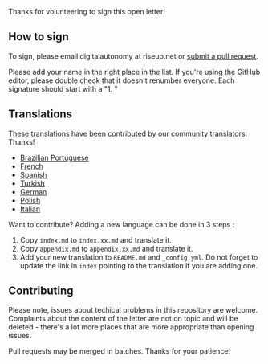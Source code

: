 
Thanks for volunteering to sign this open letter!

## How to sign

To sign, please email digitalautonomy at riseup.net or [submit a pull request](https://github.com/rms-open-letter/rms-open-letter.github.io/pulls).

Please add your name in the right place in the list. If you're using the GitHub editor, please double check that it doesn't renumber everyone. Each signature should start with a "1. "

## Translations

These translations have been contributed by our community translators. Thanks!

- [Brazilian Portuguese][pt_BR]
- [French][fr]
- [Spanish][es]
- [Turkish][tr]
- [German][de]
- [Polish][pl]
- [Italian][it]

[pt_BR]: index.pt.md
[fr]: index.fr.md
[es]: index.es.md
[tr]: index.tr.md
[de]: index.de.md
[pl]: index.pl.md
[it]: index.it.md

Want to contribute? Adding a new language can be done in 3 steps :
1. Copy `index.md` to `index.xx.md` and translate it.
2. Copy `appendix.md` to `appendix.xx.md` and translate it.
3. Add your new translation to `README.md` and `_config.yml`.
Do not forget to update the link in `index` pointing to the translation if you are adding one.

## Contributing

Please note, issues about techical problems in this repository are welcome. Complaints about the content of the letter are not on topic and will be deleted - there's a lot more places that are more appropriate than opening issues.

Pull requests may be merged in batches. Thanks for your patience!
